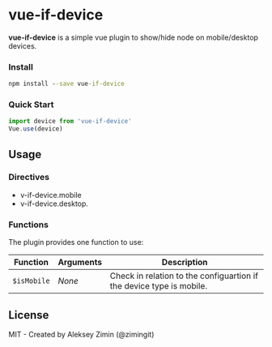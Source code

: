 # vue-if-device

**vue-if-device** is a simple vue plugin to show/hide node on mobile/desktop devices.

### Install

```cmd
npm install --save vue-if-device
```

### Quick Start

```js
import device from 'vue-if-device'
Vue.use(device)
```
## Usage

### Directives

- v-if-device.mobile
- v-if-device.desktop.

### Functions

The plugin provides one function to use:

| Function | Arguments | Description |
| --- | --- | --- |
| `$isMobile` | _None_ | Check in relation to the configuartion if the device type is mobile. |


## License
MIT - Created by Aleksey Zimin (@zimingit)
